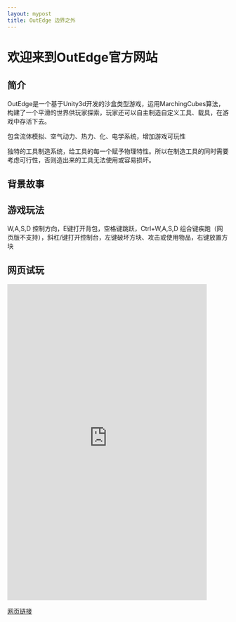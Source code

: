 ```yaml
---
layout: mypost
title: OutEdge 边界之外
---
```


# 欢迎来到OutEdge官方网站    

## 简介   
OutEdge是一个基于Unity3d开发的沙盒类型游戏，运用MarchingCubes算法，构建了一个平滑的世界供玩家探索，玩家还可以自主制造自定义工具、载具，在游戏中存活下去。

包含流体模拟、空气动力、热力、化、电学系统，增加游戏可玩性

独特的工具制造系统，给工具的每一个赋予物理特性。所以在制造工具的同时需要考虑可行性，否则造出来的工具无法使用或容易损坏。

## 背景故事   

## 游戏玩法   

W,A,S,D 控制方向，E键打开背包，空格键跳跃，Ctrl+W,A,S,D 组合键疾跑（网页版不支持），斜杠/键打开控制台，左键破坏方块、攻击或使用物品，右键放置方块

## 网页试玩   

<iframe src="https://1057237562.github.io/projectoe/game/index.html" width="90%" height="720px" frameborder="0"  allowfullscreen> </iframe>

[网页链接](https://1057237562.github.io/projectoe/game/index.html "进入")